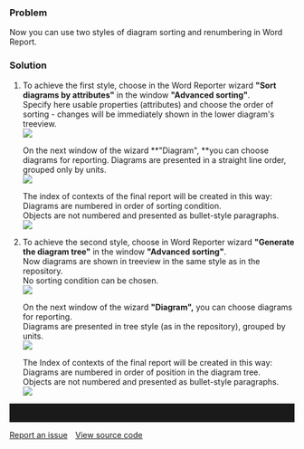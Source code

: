 ### Problem

Now you can use two styles of diagram sorting and renumbering in Word
Report.

### Solution

1.  To achieve the first style, choose in the Word Reporter
    wizard **"Sort diagrams by attributes"** in the window **"Advanced
    sorting"**.  
    Specify here usable properties (attributes) and choose the order of
    sorting - changes will be immediately shown in the lower diagram's
    treeview.  
    ![](//images.ctfassets.net/utx1h0gfm1om/5WbRYO4TPUmCoyeWIgCcKI/f051cfda2d1430cef2293dd3eee317a7/328925.png)  
      
    On the next window of the wizard **"Diagram", **you can choose
    diagrams for reporting. Diagrams are presented in a straight line
    order, grouped only by units.  
    ![](//images.ctfassets.net/utx1h0gfm1om/3qxUJLVFosEguM6Q0GSMkO/c414c1388f09e2977d8a7c3f21470e95/328927.png)  
      
    The index of contexts of the final report will be created in this
    way:  
    Diagrams are numbered in order of sorting condition.  
    Objects are not numbered and presented as bullet-style paragraphs.  
    ![](//images.ctfassets.net/utx1h0gfm1om/2WkpMZKwcMOy2MaSQQUQM8/003b515db146d9ca32f3d7120b402343/328372.png)  
      
2.  To achieve the second style, choose in Word Reporter
    wizard **"Generate the diagram tree"** in the window **"Advanced
    sorting"**.  
    Now diagrams are shown in treeview in the same style as in the
    repository.  
    No sorting condition can be chosen.  
    ![](//images.ctfassets.net/utx1h0gfm1om/4X3oRcVrxmQugmm26oY64o/6c9c1e25cce7f99db81cb75b953b358f/328929.png)  
      
    On the next window of the wizard **"Diagram",** you can choose
    diagrams for reporting.  
    Diagrams are presented in tree style (as in the repository), grouped
    by units.  
    ![](//images.ctfassets.net/utx1h0gfm1om/7l7CTowXhCIYQUmkieykQu/9c29cda9ab2d27b6d4f6bfd64385ca15/328915.png)  
      
    The Index of contexts of the final report will be created in this
    way:  
    Diagrams are numbered in order of position in the diagram tree.  
    Objects are not numbered and presented as bullet-style paragraphs.  
    ![](//images.ctfassets.net/utx1h0gfm1om/1JyxqU42coeQsOAIoW0QAe/8075cbf56e7ef91feb573393af546772/328375.png)


<hr style="padding-top:2rem" />
<a href="https://github.com/process4/docs/issues" target="_blank" class="bgw btn btn-primary btn-lg shadow-sm">Report an issue</a>
<a href="https://github.com/process4/docs" target="_blank" class="bgw btn btn-primary btn-lg shadow-sm" style="margin-left:10px;">View source code</a>